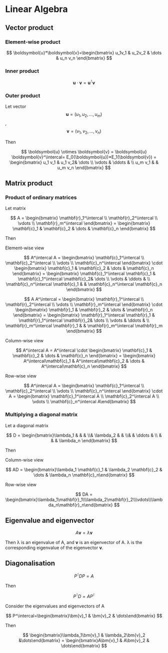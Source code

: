 # Linear Algebra

## Vector product

### Element-wise product

$$
\boldsymbol{u}*\boldsymbol{v}=\begin{bmatrix} u_1v_1 & u_2v_2 & \dots & u_n v_n \end{bmatrix}
$$

### Inner product

$$
\mathbf{u} \cdot \mathbf{v} = \mathbf{u}^\intercal \mathbf{v}
$$

### Outer product

Let vector $$\mathbf{u}=(u_1, u_2, ..., u_m)$$, $$\mathbf{v}=(v_1, v_2, ..., v_n)$$

Then

$$
\boldsymbol{u} \otimes \boldsymbol{v} = \boldsymbol{u} \boldsymbol{v}^\intercal= E_0(\boldsymbol{u})*E_1(\boldsymbol{v}) = \begin{bmatrix}      u_1 v_1 & u_1 v_2& \dots \\     \vdots & \ddots & \\     u_m v_1 &        & u_m v_n      \end{bmatrix}
$$

## Matrix product

### Product of ordinary matrices

Let matrix

$$
A = \begin{bmatrix} \mathbf{r}_1^\intercal \\ \mathbf{r}_2^\intercal \\ \vdots \\ \mathbf{r}_m^\intercal  \end{bmatrix} = \begin{bmatrix} \mathbf{c}_1 & \mathbf{c}_2 & \dots & \mathbf{c}_n \end{bmatrix}
$$

Then

Element-wise view

$$
A^\intercal A = \begin{bmatrix} \mathbf{c}_1^\intercal \\ \mathbf{c}_2^\intercal \\ \vdots \\ \mathbf{c}_n^\intercal \end{bmatrix} \cdot \begin{bmatrix} \mathbf{c}_1 & \mathbf{c}_2 & \dots & \mathbf{c}_n \end{bmatrix} = \begin{bmatrix} \mathbf{c}_1^\intercal \mathbf{c}_1 & \mathbf{c}_1^\intercal \mathbf{c}_2& \dots \\ \vdots & \ddots & \\ \mathbf{c}_n^\intercal \mathbf{c}_1 & & \mathbf{c}_n^\intercal \mathbf{c}_n \end{bmatrix}
$$

$$
A A^\intercal  = \begin{bmatrix} \mathbf{r}_1^\intercal \\ \mathbf{r}_2^\intercal \\ \vdots \\ \mathbf{r}_m^\intercal \end{bmatrix} \cdot \begin{bmatrix} \mathbf{r}_1 & \mathbf{r}_2 & \dots & \mathbf{r}_n \end{bmatrix} = \begin{bmatrix} \mathbf{r}_1^\intercal \mathbf{r}_1 & \mathbf{r}_1^\intercal \mathbf{r}_2& \dots \\ \vdots & \ddots & \\ \mathbf{r}_m^\intercal \mathbf{r}_1 & & \mathbf{r}_m^\intercal \mathbf{r}_m \end{bmatrix}
$$

Column-wise view

$$
A^\intercal A = A^\intercal \cdot \begin{bmatrix} \mathbf{c}_1 & \mathbf{c}_2 & \dots & \mathbf{c}_n \end{bmatrix} = \begin{bmatrix} A^\intercal\mathbf{c}_1 & A^\intercal\mathbf{c}_2 & \dots & A^\intercal\mathbf{c}_n \end{bmatrix}
$$

Row-wise view

$$
A^\intercal A = \begin{bmatrix} \mathbf{c}_1^\intercal \\ \mathbf{c}_2^\intercal \\ \vdots \\ \mathbf{c}_n^\intercal \end{bmatrix} \cdot A = \begin{bmatrix} \mathbf{c}_1^\intercal A \\ \mathbf{c}_2^\intercal A \\ \vdots \\ \mathbf{c}_n^\intercal A\end{bmatrix}
$$

### Multiplying a diagonal matrix

Let a diagonal matrix

$$
D = \begin{bmatrix}\lambda_1 & & & \\& \lambda_2 & & \\& & \ddots & \\ & & & \lambda_n \end{bmatrix}
$$

Then

Column-wise view

$$
AD = \begin{bmatrix}\lambda_1 \mathbf{c}_1 & \lambda_2 \mathbf{c}_2 & \dots & \lambda_n \mathbf{c}_n\end{bmatrix}
$$

Row-wise view

$$
DA = \begin{bmatrix}\lambda_1\mathbf{r}_1\\\lambda_2\mathbf{r}_2\\\vdots\\\lambda_n\mathbf{r}_n\end{bmatrix}
$$

## Eigenvalue and eigenvector

$$
A\bm{v}=\lambda\bm{v}
$$

Then λ is an eigenvalue of A, and $\bm{v}$ is an eigenvector of A. λ is the corresponding eigenvalue of the eigenvector $\bm{v}$.

## Diagonalisation

$$
P^\intercal D P = A
$$

Then

$$
P^\intercal D = A P^\intercal
$$

Consider the eigenvalues and eigenvectors of A

$$
P^\intercal=\begin{bmatrix}\bm{v}_1 & \bm{v}_2 & \dots\end{bmatrix}
$$

Then

$$
\begin{bmatrix}\lambda_1\bm{v}_1 & \lambda_2\bm{v}_2 &\dots\end{bmatrix} = \begin{bmatrix}A\bm{v}_1 & A\bm{v}_2 & \dots\end{bmatrix}
$$

